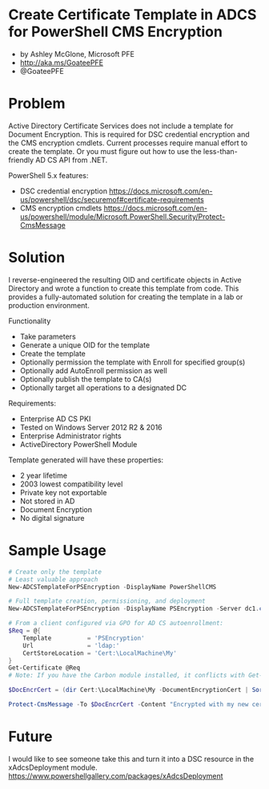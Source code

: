 # Create Certificate Template in ADCS for PowerShell CMS Encryption

- by Ashley McGlone, Microsoft PFE
- http://aka.ms/GoateePFE
- @GoateePFE

# Problem

Active Directory Certificate Services does not include a template for Document Encryption.
This is required for DSC credential encryption and the CMS encryption cmdlets.
Current processes require manual effort to create the template.
Or you must figure out how to use the less-than-friendly AD CS API from .NET.

PowerShell 5.x features:
- DSC credential encryption
https://docs.microsoft.com/en-us/powershell/dsc/securemof#certificate-requirements
- CMS encryption cmdlets
https://docs.microsoft.com/en-us/powershell/module/Microsoft.PowerShell.Security/Protect-CmsMessage

# Solution

I reverse-engineered the resulting OID and certificate objects in Active Directory and wrote a function to create this template from code.
This provides a fully-automated solution for creating the template in a lab or production environment.

Functionality
- Take parameters
- Generate a unique OID for the template
- Create the template
- Optionally permission the template with Enroll for specified group(s)
- Optionally add AutoEnroll permission as well
- Optionally publish the template to CA(s)
- Optionally target all operations to a designated DC

Requirements:
- Enterprise AD CS PKI
- Tested on Windows Server 2012 R2 & 2016
- Enterprise Administrator rights
- ActiveDirectory PowerShell Module

Template generated will have these properties:
- 2 year lifetime
- 2003 lowest compatibility level
- Private key not exportable
- Not stored in AD
- Document Encryption
- No digital signature

# Sample Usage
```PowerShell
# Create only the template
# Least valuable approach
New-ADCSTemplateForPSEncryption -DisplayName PowerShellCMS
```

```PowerShell
# Full template creation, permissioning, and deployment
New-ADCSTemplateForPSEncryption -DisplayName PSEncryption -Server dc1.contoso.com -GroupName G_DSCNodes -AutoEnroll -Publish

# From a client configured via GPO for AD CS autoenrollment:
$Req = @{
    Template          = 'PSEncryption'
    Url               = 'ldap:'
    CertStoreLocation = 'Cert:\LocalMachine\My'
}
Get-Certificate @Req
# Note: If you have the Carbon module installed, it conflicts with Get-Certificate native cmdlet.

$DocEncrCert = (dir Cert:\LocalMachine\My -DocumentEncryptionCert | Sort-Object NotBefore)[-1]

Protect-CmsMessage -To $DocEncrCert -Content "Encrypted with my new cert from the new template!"
```

# Future

I would like to see someone take this and turn it into a DSC resource in the xAdcsDeployment module.
https://www.powershellgallery.com/packages/xAdcsDeployment
